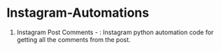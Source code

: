 # Instagram-Automations


1. Instagram Post Comments - : 
    Instagram python automation code for getting all the comments from the post.
